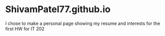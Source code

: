 # ShivamPatel77.github.io

I chose to make a personal page showing my resume and interests for the first HW for IT 202
